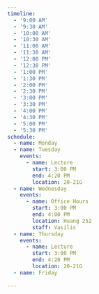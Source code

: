 ```yaml
---
timeline:
  - '9:00 AM'
  - '9:30 AM'
  - '10:00 AM'
  - '10:30 AM'
  - '11:00 AM'
  - '11:30 AM'
  - '12:00 PM'
  - '12:30 PM'
  - '1:00 PM'
  - '1:30 PM'
  - '2:00 PM'
  - '2:30 PM'
  - '3:00 PM'
  - '3:30 PM'
  - '4:00 PM'
  - '4:30 PM'
  - '5:00 PM'
  - '5:30 PM'
schedule:
  - name: Monday
  - name: Tuesday
    events:
      - name: Lecture
        start: 3:00 PM
        end: 4:20 PM
        location: 20-21G
  - name: Wednesday
    events:
      - name: Office Hours
        start: 3:00 PM
        end: 4:00 PM
        location: Huang 252
        staff: Vasilis
  - name: Thursday
    events:
      - name: Lecture
        start: 3:00 PM
        end: 4:20 PM
        location: 20-21G
  - name: Friday
    
---
```

